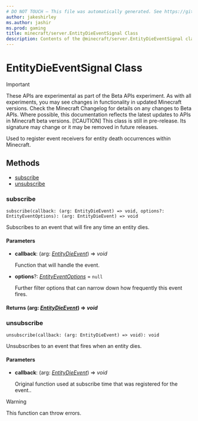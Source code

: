 ```yaml
---
# DO NOT TOUCH — This file was automatically generated. See https://github.com/mojang/minecraftapidocsgenerator to modify descriptions, examples, etc.
author: jakeshirley
ms.author: jashir
ms.prod: gaming
title: minecraft/server.EntityDieEventSignal Class
description: Contents of the @minecraft/server.EntityDieEventSignal class.
---
```

# EntityDieEventSignal Class
>[!IMPORTANT]
>These APIs are experimental as part of the Beta APIs experiment. As with all experiments, you may see changes in functionality in updated Minecraft versions. Check the Minecraft Changelog for details on any changes to Beta APIs. Where possible, this documentation reflects the latest updates to APIs in Minecraft beta versions.
> [!CAUTION]
> This class is still in pre-release.  Its signature may change or it may be removed in future releases.

Used to register event receivers for entity death occurrences within Minecraft.

## Methods
- [subscribe](#subscribe)
- [unsubscribe](#unsubscribe)

### **subscribe**
`
subscribe(callback: (arg: EntityDieEvent) => void, options?: EntityEventOptions): (arg: EntityDieEvent) => void
`

Subscribes to an event that will fire any time an entity dies.

#### **Parameters**
- **callback**: (arg: [*EntityDieEvent*](EntityDieEvent.md)) => *void*
  
  Function that will handle the event.
- **options**?: [*EntityEventOptions*](EntityEventOptions.md) = `null`
  
  Further filter options that can narrow down how frequently this event fires.

#### **Returns** (arg: [*EntityDieEvent*](EntityDieEvent.md)) => *void*

### **unsubscribe**
`
unsubscribe(callback: (arg: EntityDieEvent) => void): void
`

Unsubscribes to an event that fires when an entity dies.

#### **Parameters**
- **callback**: (arg: [*EntityDieEvent*](EntityDieEvent.md)) => *void*
  
  Original function used at subscribe time that was registered for the event..

> [!WARNING]
> This function can throw errors.
